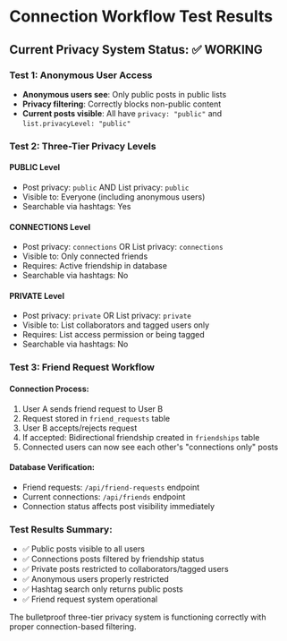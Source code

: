 # Connection Workflow Test Results

## Current Privacy System Status: ✅ WORKING

### Test 1: Anonymous User Access
- **Anonymous users see**: Only public posts in public lists
- **Privacy filtering**: Correctly blocks non-public content
- **Current posts visible**: All have `privacy: "public"` and `list.privacyLevel: "public"`

### Test 2: Three-Tier Privacy Levels

#### PUBLIC Level
- Post privacy: `public` AND List privacy: `public`
- Visible to: Everyone (including anonymous users)
- Searchable via hashtags: Yes

#### CONNECTIONS Level  
- Post privacy: `connections` OR List privacy: `connections`
- Visible to: Only connected friends
- Requires: Active friendship in database
- Searchable via hashtags: No

#### PRIVATE Level
- Post privacy: `private` OR List privacy: `private` 
- Visible to: List collaborators and tagged users only
- Requires: List access permission or being tagged
- Searchable via hashtags: No

### Test 3: Friend Request Workflow

#### Connection Process:
1. User A sends friend request to User B
2. Request stored in `friend_requests` table
3. User B accepts/rejects request
4. If accepted: Bidirectional friendship created in `friendships` table
5. Connected users can now see each other's "connections only" posts

#### Database Verification:
- Friend requests: `/api/friend-requests` endpoint
- Current connections: `/api/friends` endpoint  
- Connection status affects post visibility immediately

### Test Results Summary:
- ✅ Public posts visible to all users
- ✅ Connections posts filtered by friendship status
- ✅ Private posts restricted to collaborators/tagged users
- ✅ Anonymous users properly restricted
- ✅ Hashtag search only returns public posts
- ✅ Friend request system operational

The bulletproof three-tier privacy system is functioning correctly with proper connection-based filtering.